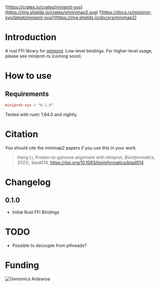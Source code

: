 ![https://crates.io/crates/miniprot-sys](https://img.shields.io/crates/v/minimap2.svg)
![https://docs.rs/miniprot-sys/latest/miniprot-sys/](https://img.shields.io/docsrs/minimap2)

# Introduction
A rust FFI library for [miniprot](https://github.com/lh3/miniprot/). Low-level bindings. For higher-level usage, please see miniprot-rs (coming soon).

# How to use
## Requirements
```toml
miniprot-sys = "0.1.0"
```

Tested with rustc 1.64.0 and nightly.
 

# Citation
You should cite the minimap2 papers if you use this in your work.

> Heng Li, Protein-to-genome alignment with miniprot, *Bioinformatics*, 2023;, btad014, https://doi.org/10.1093/bioinformatics/btad014

# Changelog
## 0.1.0
* Initial Rust FFI Bindings

# TODO
* Possible to decouple from pthreads?

# Funding
![Genomics Aotearoa](../info/genomics-aotearoa.png)
